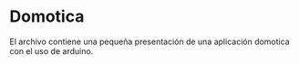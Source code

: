 # Domotica
El archivo contiene una pequeña presentación de una aplicación domotica con el uso de arduino.
